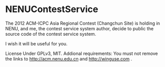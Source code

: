 NENUContestService
==================

The 2012 ACM-ICPC Asia Regional Contest (Changchun Site) is holding in NENU, and me, the contest service system author, decide to public the source code of the contest service system. 

I wish it will be useful for you.

License Under GPLv3, MIT. Addional requirements: You must not remove the links to http://acm.nenu.edu.cn and http://winguse.com .